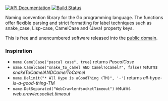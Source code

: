[![API Documentation](https://godoc.org/github.com/pascaldekloe/name?status.svg)](https://godoc.org/github.com/pascaldekloe/name)
[![Build Status](https://travis-ci.org/pascaldekloe/name.svg?branch=master)](https://travis-ci.org/pascaldekloe/name)

Naming convention library for the Go programming language.
The functions offer flexible parsing and strict formatting for label
techniques such as snake_case, Lisp-case, CamelCase and (Java) property keys.


This is free and unencumbered software released into the
[public domain](http://creativecommons.org/publicdomain/zero/1.0).


### Inspiration

* `name.CamelCase("pascal case", true)` returns *PascalCase*
* `name.CamelCase("snake_to_camel AND CamelToCamel?", false)` returns *snakeToCamelANDCamelToCamel*
* `name.Delimit("* All Hype is aGoodThing (TM)", '-')` returns *all-hype-is-a-good-thing-TM*
* `name.DotSeparated("WebCrawler#socketTimeout")` returns *web.crawler.socket.timeout*

